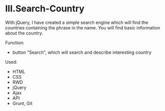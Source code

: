 # III.Search-Country

With jQuery, I have created a simple search engine which will find the countries containing the phrase in the name. You will find basic information about the country.

Function:
- button "Search", which will search and describe interesting country

Used:
- HTML
- CSS
- RWD
- jQuery
- Ajax
- API
- Grunt, Git
